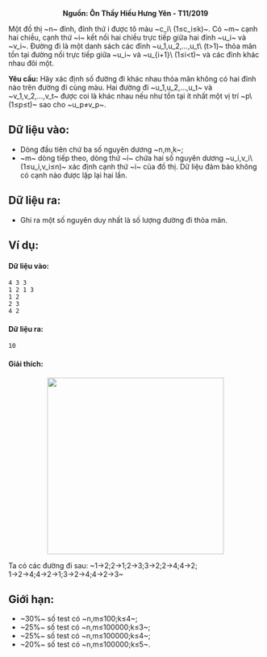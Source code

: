 **<center>Nguồn: Ôn Thầy Hiếu Hưng Yên - T11/2019</center>**

Một đồ thị ~n~ đỉnh, đỉnh thứ i được tô màu ~c_i\ (1≤c_i≤k)~. Có ~m~ cạnh hai chiều, cạnh thứ ~i~ kết nối hai chiều trực tiếp giữa hai đỉnh ~u_i~ và ~v_i~. Đường đi là một danh sách các đỉnh ~u_1,u_2,…,u_t\ (t>1)~ thỏa mãn tồn tại đường nối trực tiếp giữa ~u_i~ và ~u_{i+1}\ (1≤i<t)~ và các đỉnh khác nhau đôi một.

**Yêu cầu:** Hãy xác định số đường đi khác nhau thỏa mãn không có hai đỉnh nào trên đường đi cùng màu. Hai đường đi ~u_1,u_2,…,u_t~ và ~v_1,v_2,…,v_t~ được coi là khác nhau nếu như tồn tại ít nhất một vị trí ~p\ (1≤p≤t)~ sao cho ~u_p≠v_p~.

## Dữ liệu vào:
- Dòng đầu tiên chứ ba số nguyên dương ~n,m,k~;
- ~m~ dòng tiếp theo, dòng thứ ~i~ chứa hai số nguyên dương ~u_i,v_i\ (1≤u_i,v_i≤n)~ xác định cạnh thứ ~i~ của đồ thị. Dữ liệu đảm bảo không có cạnh nào được lặp lại hai lần.

## Dữ liệu ra:
- Ghi ra một số nguyên duy nhất là số lượng đường đi thỏa mãn.

## Ví dụ:
#### Dữ liệu vào:
```
4 3 3
1 2 1 3
1 2
2 3
4 2
```

#### Dữ liệu ra:
```
10
```

#### Giải thích:
<center><img src="/images/problems/1199/colorpath.png" width=350px /></center>

Ta có các đường đi sau: ~1→2;2→1;2→3;3→2;2→4;4→2;
1→2→4;4→2→1;3→2→4;4→2→3~

## Giới hạn:
- ~30\%~ số test có ~n,m≤100;k≤4~;
- ~25\%~ số test có ~n,m≤100000;k≤3~;
- ~25\%~ số test có ~n,m≤100000;k≤4~;
- ~20\%~ số test có ~n,m≤100000;k≤5~.